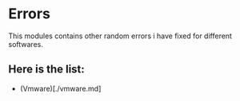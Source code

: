 # Errors

This modules contains other random errors i have fixed for different softwares.

## Here is the list:

* (Vmware)[./vmware.md]
